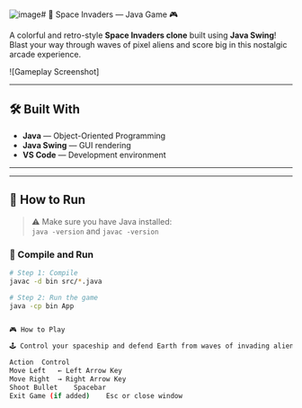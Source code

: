 ![image](https://github.com/user-attachments/assets/ac85e440-9d29-4067-8bc3-bc418df4c1c5)# 👾 Space Invaders — Java Game 🎮

A colorful and retro-style **Space Invaders clone** built using **Java Swing**!  
Blast your way through waves of pixel aliens and score big in this nostalgic arcade experience.

![Gameplay Screenshot]




---

## 🛠 Built With

- **Java** — Object-Oriented Programming
- **Java Swing** — GUI rendering
- **VS Code** — Development environment

---



---

## 🚀 How to Run

> ⚠️ Make sure you have Java installed:  
> `java -version` and `javac -version`

### 🔧 Compile and Run

```bash
# Step 1: Compile
javac -d bin src/*.java

# Step 2: Run the game
java -cp bin App


🎮 How to Play

🕹️ Control your spaceship and defend Earth from waves of invading aliens!

Action	Control
Move Left	← Left Arrow Key
Move Right	→ Right Arrow Key
Shoot Bullet	Spacebar
Exit Game (if added)	Esc or close window



